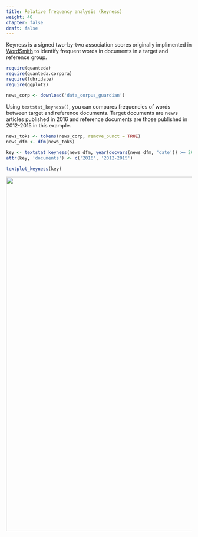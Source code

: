 ```yaml
---
title: Relative frequency analysis (keyness)
weight: 40
chapter: false
draft: false
---
```


Keyness is a signed two-by-two association scores originally implimented in [WordSmith](http://www.lexically.net/wordsmith/) to identify frequent words in documents in a target and reference group.


```r
require(quanteda)
require(quanteda.corpora)
require(lubridate)
require(ggplot2)
```



```r
news_corp <- download('data_corpus_guardian')
```



Using `textstat_keyness()`, you can compares frequencies of words between target and reference documents. Target documents are news articles published in 2016 and reference documents are those published in 2012-2015 in this example.


```r
news_toks <- tokens(news_corp, remove_punct = TRUE) 
news_dfm <- dfm(news_toks)
 
key <- textstat_keyness(news_dfm, year(docvars(news_dfm, 'date')) >= 2016)
attr(key, 'documents') <- c('2016', '2012-2015')

textplot_keyness(key)
```

<img src="/statistical-analysis/keyness_files/figure-html/unnamed-chunk-4-1.svg" width="960" />


